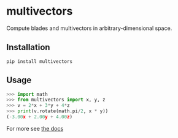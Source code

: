 # multivectors
Compute blades and multivectors in arbitrary-dimensional space.

## Installation
```
pip install multivectors
```

## Usage
```python
>>> import math
>>> from multivectors import x, y, z
>>> v = 2*x + 3*y + 4*z
>>> print(v.rotate(math.pi/2, x * y))
(-3.00x + 2.00y + 4.00z)

```

For more see [the docs](https://github.com/Kenny2github/MultiVectors/wiki)
